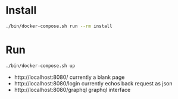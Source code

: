 # Install

```bash
./bin/docker-compose.sh run --rm install
```

# Run

```bash
./bin/docker-compose.sh up
```

 - http://localhost:8080/ currently a blank page
 - http://localhost:8080/login currently echos back request as json
 - http://localhost:8080/graphql graphql interface
